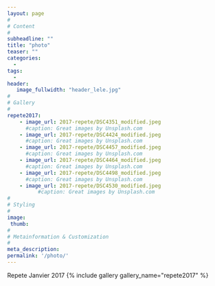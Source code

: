 ```yaml
---
layout: page
#
# Content
#
subheadline: ""
title: "photo"
teaser: ""
categories:
  -
tags:
  -
header:
   image_fullwidth: "header_lele.jpg"
#
# Gallery
#
repete2017:
    - image_url: 2017-repete/DSC4351_modified.jpeg
      #caption: Great images by Unsplash.com
    - image_url: 2017-repete/DSC4424_modified.jpeg
      #caption: Great images by Unsplash.com
    - image_url: 2017-repete/DSC4457_modified.jpeg
      #caption: Great images by Unsplash.com
    - image_url: 2017-repete/DSC4464_modified.jpeg
      #caption: Great images by Unsplash.com
    - image_url: 2017-repete/DSC4498_modified.jpeg
      #caption: Great images by Unsplash.com
    - image_url: 2017-repete/DSC4530_modified.jpeg
          #caption: Great images by Unsplash.com
#
# Styling
#
image:
 thumb:
#
# Metainformation & Customization
#
meta_description:
permalink: '/photo/'
---
```


Repete Janvier 2017
{% include gallery gallery_name="repete2017" %}
